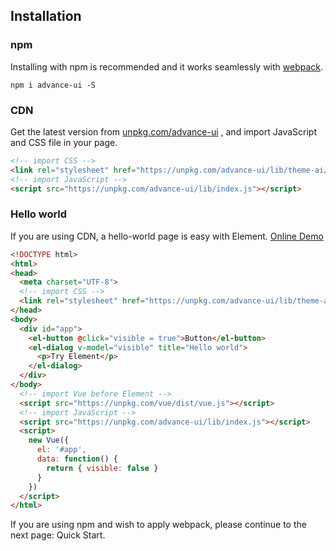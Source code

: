 <style>
</style>

## Installation

### npm
Installing with npm is recommended and it works seamlessly with [webpack](https://webpack.js.org/).

```shell
npm i advance-ui -S
```

### CDN
Get the latest version from [unpkg.com/advance-ui](https://unpkg.com/advance-ui/) , and import JavaScript and CSS file in your page.

```html
<!-- import CSS -->
<link rel="stylesheet" href="https://unpkg.com/advance-ui/lib/theme-ai/index.css">
<!-- import JavaScript -->
<script src="https://unpkg.com/advance-ui/lib/index.js"></script>
```

### Hello world
If you are using CDN, a hello-world page is easy with Element. [Online Demo](http://codepen.io/QingWei-Li/pen/vXwJrY)

```html
<!DOCTYPE html>
<html>
<head>
  <meta charset="UTF-8">
  <!-- import CSS -->
  <link rel="stylesheet" href="https://unpkg.com/advance-ui/lib/theme-ai/index.css">
</head>
<body>
  <div id="app">
    <el-button @click="visible = true">Button</el-button>
    <el-dialog v-model="visible" title="Hello world">
      <p>Try Element</p>
    </el-dialog>
  </div>
</body>
  <!-- import Vue before Element -->
  <script src="https://unpkg.com/vue/dist/vue.js"></script>
  <!-- import JavaScript -->
  <script src="https://unpkg.com/advance-ui/lib/index.js"></script>
  <script>
    new Vue({
      el: '#app',
      data: function() {
        return { visible: false }
      }
    })
  </script>
</html>
```
If you are using npm and wish to apply webpack, please continue to the next page: Quick Start.
